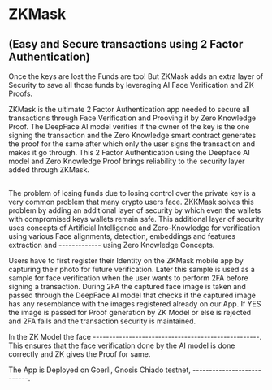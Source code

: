 # ZKMask 
## (Easy and Secure transactions using 2 Factor Authentication)

Once the keys are lost the Funds are too! 
But ZKMask adds an extra layer of Security to save all those funds by leveraging AI Face Verification and ZK Proofs.

ZKMask is the ultimate 2 Factor Authentication app needed to secure all transactions through Face Verification and Prooving it by Zero Knowledge Proof. The DeepFace AI model verifies if the owner of the key is the one signing the transaction and the Zero Knowledge smart contract generates the proof for the same after which only the user signs the transaction and makes it go through. This 2 Factor Authentication using the  Deepface AI model and Zero Knowledge Proof brings reliability to the security layer added through ZKMask.

## 
The problem of losing funds due to losing control over the private key is a very common problem that many crypto users face. ZKKMask solves this problem by adding an additional layer of security by which even the wallets with compromised keys wallets remain safe. This additional layer of security uses concepts of Artificial Intelligence and Zero-Knowledge for verification using various Face alignments, detection, embeddings and features extraction and ------------- using Zero Knowledge Concepts.

Users have to first register their Identity on the ZKMask mobile app by capturing their photo for future verification. Later this sample is used as a sample for face verification when the user wants to perform 2FA before signing a transaction. During 2FA the captured face image is taken and passed through the DeepFace AI model that checks if the captured image has any resemblance with the images registered already on our App. If YES the image is passed for Proof generation by ZK Model or else is rejected and 2FA fails and the transaction security is maintained. 

In the ZK Model the face ---------------------------------------------------.
This ensures that the face verification done by the AI model is done correctly and ZK gives the Proof for same.
 
The App is Deployed on Goerli, Gnosis Chiado testnet,  ---------------------------.



